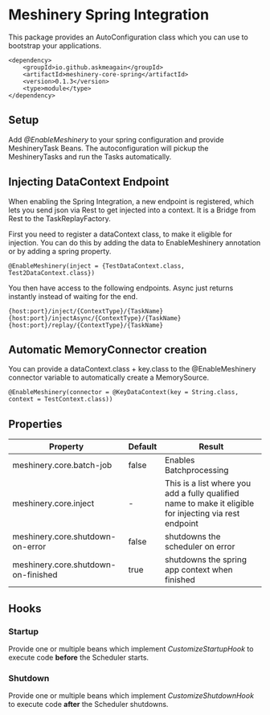 # Meshinery Spring Integration

This package provides an AutoConfiguration class which you can use to bootstrap your applications.

    <dependency>
        <groupId>io.github.askmeagain</groupId>
        <artifactId>meshinery-core-spring</artifactId>
        <version>0.1.3</version>
        <type>module</type>
    </dependency>

## Setup

Add _@EnableMeshinery_ to your spring configuration and provide MeshineryTask Beans. The autoconfiguration will pickup
the MeshineryTasks and run the Tasks automatically.

## Injecting DataContext Endpoint

When enabling the Spring Integration, a new endpoint is registered, which lets you send json via Rest to get injected
into a context. It is a Bridge from Rest to the TaskReplayFactory.

First you need to register a dataContext class, to make it eligible for injection. You can do this by adding the data to
EnableMeshinery annotation or by adding a spring property.

    @EnableMeshinery(inject = {TestDataContext.class, Test2DataContext.class})

You then have access to the following endpoints. Async just returns instantly instead of waiting for the end.

    {host:port}/inject/{ContextType}/{TaskName}
    {host:port}/injectAsync/{ContextType}/{TaskName}
    {host:port}/replay/{ContextType}/{TaskName}

## Automatic MemoryConnector creation

You can provide a dataContext.class + key.class to the @EnableMeshinery connector variable to automatically create a
MemorySource.

    @EnableMeshinery(connector = @KeyDataContext(key = String.class, context = TestContext.class))

## Properties

| Property  | Default | Result  |
|---|---|---|
| meshinery.core.batch-job | false  | Enables Batchprocessing |
| meshinery.core.inject | -  | This is a list where you add a fully qualified name to make it eligible for injecting via rest endpoint|
| meshinery.core.shutdown-on-error | false | shutdowns the scheduler on error | 
| meshinery.core.shutdown-on-finished | true | shutdowns the spring app context when finished | 

## Hooks

### Startup

Provide one or multiple beans which implement _CustomizeStartupHook_ to execute code
**before** the Scheduler starts.

### Shutdown

Provide one or multiple beans which implement _CustomizeShutdownHook_ to execute code
**after** the Scheduler shutdowns.

